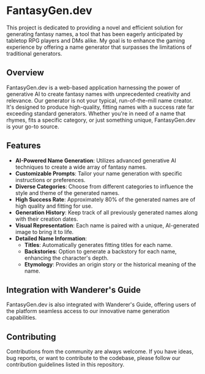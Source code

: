 # FantasyGen.dev

This project is dedicated to providing a novel and efficient solution for generating fantasy names, a tool that has been eagerly anticipated by tabletop RPG players and DMs alike. My goal is to enhance the gaming experience by offering a name generator that surpasses the limitations of traditional generators.

## Overview

FantasyGen.dev is a web-based application harnessing the power of generative AI to create fantasy names with unprecedented creativity and relevance. Our generator is not your typical, run-of-the-mill name creator. It's designed to produce high-quality, fitting names with a success rate far exceeding standard generators. Whether you're in need of a name that rhymes, fits a specific category, or just something unique, FantasyGen.dev is your go-to source.

## Features

- **AI-Powered Name Generation**: Utilizes advanced generative AI techniques to create a wide array of fantasy names.
- **Customizable Prompts**: Tailor your name generation with specific instructions or preferences.
- **Diverse Categories**: Choose from different categories to influence the style and theme of the generated names.
- **High Success Rate**: Approximately 80% of the generated names are of high quality and fitting for use.
- **Generation History**: Keep track of all previously generated names along with their creation dates.
- **Visual Representation**: Each name is paired with a unique, AI-generated image to bring it to life.
- **Detailed Name Information**:
  - **Titles**: Automatically generates fitting titles for each name.
  - **Backstories**: Option to generate a backstory for each name, enhancing the character's depth.
  - **Etymology**: Provides an origin story or the historical meaning of the name.

## Integration with Wanderer's Guide

FantasyGen.dev is also integrated with Wanderer's Guide, offering users of the platform seamless access to our innovative name generation capabilities.

## Contributing

Contributions from the community are always welcome. If you have ideas, bug reports, or want to contribute to the codebase, please follow our contribution guidelines listed in this repository.
